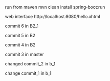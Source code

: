  run from maven
mvn clean install spring-boot:run

web interface
http://localhost:8080/hello.xhtml

commit 6 in B2_1

commit 5 in B2

commit 4 in B2

commit 3 in master 

changed commit_2 in b_1

change commit_1 in b_1
